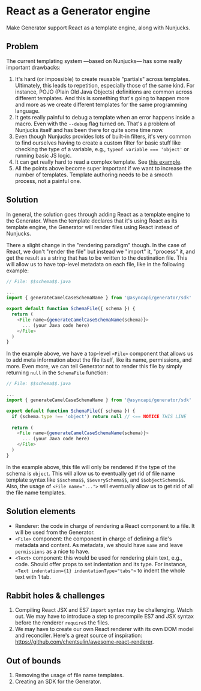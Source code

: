 # React as a Generator engine

Make Generator support React as a template engine, along with Nunjucks.

## Problem

The current templating system —based on Nunjucks— has some really important drawbacks:

1. It's hard (or impossible) to create reusable "partials" across templates. Ultimately, this leads to repetition, especially those of the same kind. For instance, POJO (Plain Old Java Objects) definitions are common across different templates. And this is something that's going to happen more and more as we create different templates for the same programming language.
1. It gets really painful to debug a template when an error happens inside a macro. Even with the `--debug` flag turned on. That's a problem of Nunjucks itself and has been there for quite some time now.
1. Even though Nunjucks provides lots of built-in filters, it's very common to find ourselves having to create a custom filter for basic stuff like checking the type of a variable, e.g., `typeof variable === 'object'` or running basic JS logic.
1. It can get really hard to read a complex template. See [this example](https://github.com/asyncapi/java-spring-cloud-stream-template/blob/master/partials/java-class).
1. All the points above become super important if we want to increase the number of templates. Template authoring needs to be a smooth process, not a painful one.

## Solution

In general, the solution goes through adding React as a template engine to the Generator. When the template declares that it's using React as its template engine, the Generator will render files using React instead of Nunjucks.

There a slight change in the "rendering paradigm" though. In the case of React, we don't "render the file" but instead we "import" it, "process" it, and get the result as a string that has to be written to the destination file. This will allow us to have top-level metadata on each file, like in the following example:

```js
// File: $$schema$$.java

...
import { generateCamelCaseSchemaName } from '@asyncapi/generator/sdk'

export default function SchemaFile({ schema }) {
  return (
    <File name={generateCamelCaseSchemaName(schema)}>
      ... (your Java code here)
    </File>
  )
}
```

In the example above, we have a top-level `<File>` component that allows us to add meta information about the file itself, like its name, permissions, and more. Even more, we can tell Generator not to render this file by simply returning `null` in the `SchemaFile` function:

```js
// File: $$schema$$.java

...
import { generateCamelCaseSchemaName } from '@asyncapi/generator/sdk'

export default function SchemaFile({ schema }) {
  if (schema.type !== 'object') return null // <== NOTICE THIS LINE
  
  return (
    <File name={generateCamelCaseSchemaName(schema)}>
      ... (your Java code here)
    </File>
  )
}
```

In the example above, this file will only be rendered if the type of the schema is `object`. This will allow us to eventually get rid of file name template syntax like `$$schema$$`, `$$everySchema$$`, and `$$objectSchema$$`. Also, the usage of `<File name="...">` will eventually allow us to get rid of all the file name templates.

## Solution elements

* Renderer: the code in charge of rendering a React component to a file. It will be used from the Generator.
* `<File>` component: the component in charge of defining a file's metadata and content. As metadata, we should have `name` and leave `permissions` as a nice to have.
* `<Text>` component: this would be used for rendering plain text, e.g., code. Should offer props to set indentation and its type. For instance, `<Text indentation={1} indentationType="tabs">` to indent the whole text with 1 tab.

## Rabbit holes & challenges

1. Compiling React JSX and ES7 `import` syntax may be challenging. Watch out. We may have to introduce a step to precompile ES7 and JSX syntax before the renderer `require`s the files.
1. We may have to create our own React renderer with its own DOM model and reconciler. Here's a great source of inspiration: https://github.com/chentsulin/awesome-react-renderer.

## Out of bounds

1. Removing the usage of file name templates.
1. Creating an SDK for the Generator.
